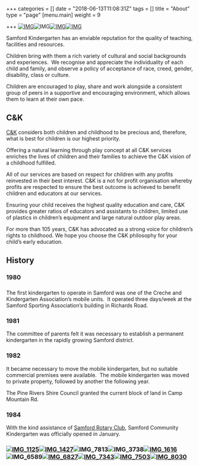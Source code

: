 +++
categories = []
date = "2018-06-13T11:08:31Z"
tags = []
title = "About"
type = "page"
[menu.main]
weight = 9

+++
[![IMG](https://www.samfordkindergarten.com.au/wp-content/uploads/IMG_33081-300x225.jpg)](https://www.samfordkindergarten.com.au/wp-content/uploads/IMG_33081.jpg)![IMG](https://www.samfordkindergarten.com.au/wp-content/uploads/IMG_5366-225x300.jpg)[![IMG](https://www.samfordkindergarten.com.au/wp-content/uploads/IMG_3319-300x225.jpg)![IMG](https://www.samfordkindergarten.com.au/wp-content/uploads/IMG_7989-225x300.jpg)](https://www.samfordkindergarten.com.au/wp-content/uploads/IMG_3319.jpg)

Samford Kindergarten has an enviable reputation for the quality of teaching, facilities and resources.

Children bring with them a rich variety of cultural and social backgrounds and experiences.  We recognise and appreciate the individuality of each child and family, and observe a policy of acceptance of race, creed, gender, disability, class or culture.

Children are encouraged to play, share and work alongside a consistent group of peers in a supportive and encouraging environment, which allows them to learn at their own pace.

## C&K

[C&K](http://www.candk.asn.au/) considers both children and childhood to be precious and, therefore, what is best for children is our highest priority.

Offering a natural learning through play concept at all C&K services enriches the lives of children and their families to achieve the C&K vision of a childhood fulfilled.

All of our services are based on respect for children with any profits reinvested in their best interest. C&K is a not for profit organisation whereby profits are respected to ensure the best outcome is achieved to benefit children and educators at our services.

Ensuring your child receives the highest quality education and care, C&K provides greater ratios of educators and assistants to children, limited use of plastics in children’s equipment and large natural outdoor play areas.

For more than 105 years, C&K has advocated as a strong voice for children’s rights to childhood. We hope you choose the C&K philosophy for your child’s early education.

## History

### 1980

### 

The first kindergarten to operate in Samford was one of the Creche and Kindergarten Association’s mobile units.  It operated three days/week at the Samford Sporting Association’s building in Richards Road.

### 1981

The committee of parents felt it was necessary to establish a permanent kindergarten in the rapidly growing Samford district.

### 1982

It became necessary to move the mobile kindergarten, but no suitable commercial premises were available.  The mobile kindergarten was moved to private property, followed by another the following year.

The Pine Rivers Shire Council granted the current block of land in Camp Mountain Rd.

### 1984

With the kind assistance of [Samford Rotary Club](http://www.samfordrotary.org.au/), Samford Community Kindergarten was officially opened in January.

### [![IMG_1125](https://www.samfordkindergarten.com.au/wp-content/uploads/IMG_1125-225x300.jpg)](https://www.samfordkindergarten.com.au/wp-content/uploads/IMG_1125.jpg)[![IMG_1427](https://www.samfordkindergarten.com.au/wp-content/uploads/IMG_1427-300x225.jpg)](https://www.samfordkindergarten.com.au/wp-content/uploads/IMG_1427.jpg)![IMG_7813](https://www.samfordkindergarten.com.au/wp-content/uploads/IMG_7813-300x225.jpg)![IMG_3738](https://www.samfordkindergarten.com.au/wp-content/uploads/IMG_3738-300x225.jpg)[![IMG_1616](https://www.samfordkindergarten.com.au/wp-content/uploads/IMG_1616-300x225.jpg)](https://www.samfordkindergarten.com.au/wp-content/uploads/IMG_1616.jpg)![IMG_6589](https://www.samfordkindergarten.com.au/wp-content/uploads/IMG_6589-300x225.jpg)[![IMG_6827](https://www.samfordkindergarten.com.au/wp-content/uploads/IMG_6827-300x225.jpg)](https://www.samfordkindergarten.com.au/wp-content/uploads/IMG_6827.jpg)[![IMG_7343](https://www.samfordkindergarten.com.au/wp-content/uploads/IMG_7343-225x300.jpg)](https://www.samfordkindergarten.com.au/wp-content/uploads/IMG_7343.jpg)[![IMG_7503](https://www.samfordkindergarten.com.au/wp-content/uploads/IMG_7503-225x300.jpg)](https://www.samfordkindergarten.com.au/wp-content/uploads/IMG_7503.jpg)[![IMG_8030](https://www.samfordkindergarten.com.au/wp-content/uploads/IMG_8030-225x300.jpg)](https://www.samfordkindergarten.com.au/wp-content/uploads/IMG_8030.jpg)